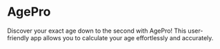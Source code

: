 # AgePro
Discover your exact age down to the second with AgePro! This user-friendly app allows you to calculate your age effortlessly and accurately.
